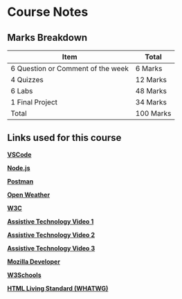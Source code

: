# Course Notes

## Marks Breakdown

| Item                              | Total     |
| --------------------------------- | --------- |
| 6 Question or Comment of the week | 6 Marks   |
| 4 Quizzes                         | 12 Marks  |
| 6 Labs                            | 48 Marks  |
| 1 Final Project                   | 34 Marks  |
| Total                             | 100 Marks |

## Links used for this course

[**VSCode**](https://code.visualstudio.com/Download)

[**Node.js**](https://nodejs.org/en/download/prebuilt-installer)

[**Postman**](https://www.postman.com)

[**Open Weather**](https://openweathermap.org)

[**W3C**](https://www.w3.org/developers)

[**Assistive Technology Video 1**](https://www.youtube.com/watch?v=q_ATY9gimOM)

[**Assistive Technology Video 2**](https://www.youtube.com/watch?v=dEbl5jvLKGQ)

[**Assistive Technology Video 3**](https://www.youtube.com/watch?v=XPoHIrLOb7w)

[**Mozilla Developer**](https://developer.mozilla.org/en-US)

[**W3Schools**](https://www.w3schools.com)

[**HTML Living Standard (WHATWG)**](https://html.spec.whatwg.org/multipage)
